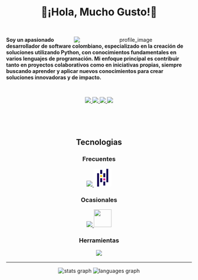 <h1 align="center">🌟¡Hola, Mucho Gusto!🌟</h1><br>

<div align="center"> 
	
  <img src="https://i.pinimg.com/originals/74/63/59/74635989b770a38189fff31a8ef152ea.gif" align="right" alt="profile_image" width="320">
  <p align="left"><strong>Soy un apasionado desarrollador de software colombiano, especializado en la creación de soluciones utilizando Python, con conocimientos fundamentales en varios lenguajes de programación. Mi enfoque principal es contribuir tanto en proyectos colaborativos como en iniciativas propias, siempre buscando aprender y aplicar nuevos conocimientos para crear soluciones innovadoras y de impacto.</strong>
  </p>
  <br>
	
  <p align="center">
  	<a href="">
    <img src="https://img.shields.io/badge/Gmail-D14836?style=for-the-badge&logo=gmail&logoColor=white" />
  	</a>
		<a href="">
    <img src="https://img.shields.io/badge/Discord-7289DA?style=for-the-badge&logo=discord&logoColor=white" />
  	</a>
		<a href="">
    <img src="https://img.shields.io/badge/LinkedIn-0077B5?style=for-the-badge&logo=linkedin&logoColor=white" />
  	</a>
		<a href="">
    <img src="https://img.shields.io/badge/Telegram-2CA5E0?style=for-the-badge&logo=telegram&logoColor=white" />
  	</a>
	</p>

</div>
<br>

<img src="https://user-images.githubusercontent.com/73097560/115834477-dbab4500-a447-11eb-908a-139a6edaec5c.gif" alt=""> <br>

<div>

<h2 align="center">Tecnologias</h2>


<h3 align="center">Frecuentes</h3>
<p align="center">
  <a href="https://skillicons.dev">
    <img src="https://skillicons.dev/icons?i=py,flask,fastapi,firebase,git" />
  </a>
	<img src="https://raw.githubusercontent.com/devicons/devicon/2ae2a900d2f041da66e950e4d48052658d850630/icons/pandas/pandas-original.svg" alt="" width="48" height="48"/>
</p>
<h3 align="center">Ocasionales</h3>
<p align="center">
  <a href="https://skillicons.dev">
    <img src="https://skillicons.dev/icons?i=cpp,nodejs,js,html,css,bootstrap,figma,bots,java,tailwind" />
  </a>
	<img src="https://github.com/marwin1991/profile-technology-icons/assets/136815194/3c698a4f-84e4-4849-a900-476b14311634" width="48" height="48" >
</p>
<h3 align="center">Herramientas</h3>
<p align="center">
  <a href="https://skillicons.dev">
    <img src="https://skillicons.dev/icons?i=notion,vscode,github"/>
  </a>
	
</p>
</div>

****

<div align="center">
  <img src="https://github-readme-stats.vercel.app/api?username=PC13&hide_title=false&hide_rank=false&show_icons=true&include_all_commits=true&count_private=true&disable_animations=false&theme=cobalt&locale=en&hide_border=false" height="120" alt="stats graph"  />
  <img src="https://github-readme-stats.vercel.app/api/top-langs?username=PC1-3&locale=en&hide_title=false&layout=compact&card_width=200&langs_count=5&theme=cobalt&hide_border=false" height="150" alt="languages graph"  />
</div>

